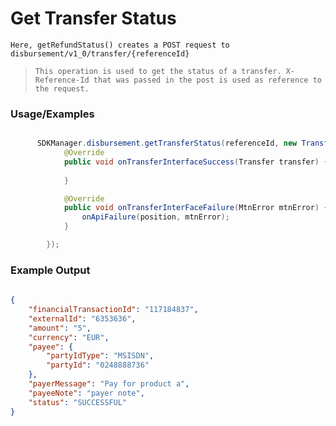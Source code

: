 
# Get Transfer Status

`Here, getRefundStatus() creates a POST request to disbursement/v1_0/transfer/{referenceId}`

> `This operation is used to get the status of a transfer. X-Reference-Id that was passed in the post is used as reference to the request.`


### Usage/Examples


```java

      SDKManager.disbursement.getTransferStatus(referenceId, new TransferStatusInterface() {
            @Override
            public void onTransferInterfaceSuccess(Transfer transfer) {
          
            }

            @Override
            public void onTransferInterFaceFailure(MtnError mtnError) {
                onApiFailure(position, mtnError);
            }

        });
```


### Example Output

```json
 
{
	"financialTransactionId": "117184837",
	"externalId": "6353636",
	"amount": "5",
	"currency": "EUR",
	"payee": {
		"partyIdType": "MSISDN",
		"partyId": "0248888736"
	},
	"payerMessage": "Pay for product a",
	"payeeNote": "payer note",
	"status": "SUCCESSFUL"
}
 

```


